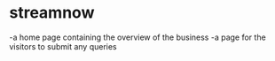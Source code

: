 # streamnow
-a home page containing the overview of the business
-a page for the visitors to submit any queries
